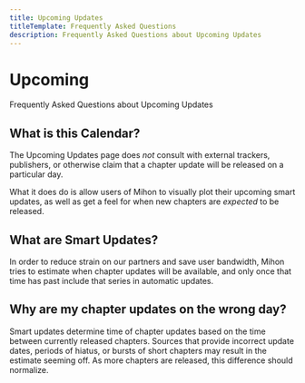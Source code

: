 ```yaml
---
title: Upcoming Updates
titleTemplate: Frequently Asked Questions
description: Frequently Asked Questions about Upcoming Updates
---
```


# Upcoming
Frequently Asked Questions about Upcoming Updates

## What is this Calendar?
The Upcoming Updates page does *not* consult with external trackers, publishers, or otherwise claim that a chapter update will be released on a particular day.

What it does do is allow users of Mihon to visually plot their upcoming smart updates, as well as get a feel for when new chapters are *expected* to be released.

## What are Smart Updates?
In order to reduce strain on our partners and save user bandwidth, Mihon tries to estimate when chapter updates will be available, and only once that time has past include that series in automatic updates.

## Why are my chapter updates on the wrong day?
Smart updates determine time of chapter updates based on the time between currently released chapters. Sources that provide incorrect update dates, periods of hiatus, or bursts of short chapters may result in the estimate seeming off. As more chapters are released, this difference should normalize.
